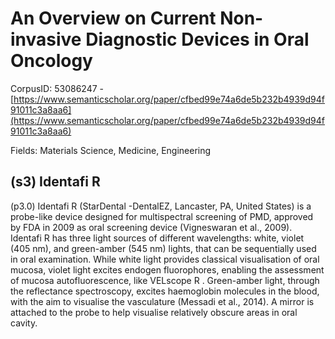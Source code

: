 # An Overview on Current Non-invasive Diagnostic Devices in Oral Oncology

CorpusID: 53086247 - [https://www.semanticscholar.org/paper/cfbed99e74a6de5b232b4939d94f91011c3a8aa6](https://www.semanticscholar.org/paper/cfbed99e74a6de5b232b4939d94f91011c3a8aa6)

Fields: Materials Science, Medicine, Engineering

## (s3) Identafi R
(p3.0) Identafi R (StarDental -DentalEZ, Lancaster, PA, United States) is a probe-like device designed for multispectral screening of PMD, approved by FDA in 2009 as oral screening device (Vigneswaran et al., 2009). Identafi R has three light sources of different wavelengths: white, violet (405 nm), and green-amber (545 nm) lights, that can be sequentially used in oral examination. While white light provides classical visualisation of oral mucosa, violet light excites endogen fluorophores, enabling the assessment of mucosa autofluorescence, like VELscope R . Green-amber light, through the reflectance spectroscopy, excites haemoglobin molecules in the blood, with the aim to visualise the vasculature (Messadi et al., 2014). A mirror is attached to the probe to help visualise relatively obscure areas in oral cavity.

